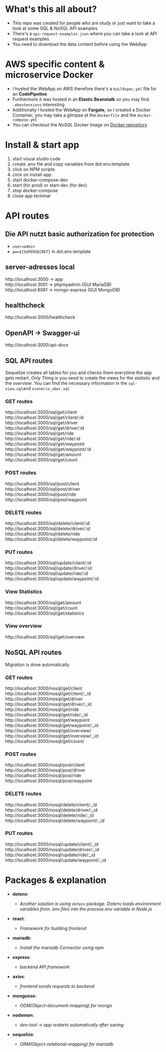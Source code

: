 # What's this all about?
- This repo was created for people who are study or just want to take a look at some SQL & NoSQL API examples
- There's a `api-request-examples.json` where you can take a look at API request examples
- You need to download the data content before using the WebApp

# AWS specific content & microservice Docker
- I hosted the WebApp on AWS therefore there's a `buildspec.yml` file for an **CodePipeline**
- Furthermore it was hosted in an **Elastic Beanstalk** so you may find `.ebextensions` interesting
- Additionally I hosted the WebApp on **Fargate**, so I created a Docker Container, you may take a glimpse at the `Dockerfile` and the `docker-compose.yml`
- You can checkout the *NoSQL* Docker Image on [Docker repository](https://hub.docker.com/repository/docker/kinganduin1987/webapp-api-nosql).


# Install & start app

1. start visual studio code 
2. create .env file and copy variables from dot.env.template 
3. click on NPM scripts 
4. click on install-app 
5. start docker-compose-dev 
6. start (for prod) or start-dev (for dev)
7. stop docker-compose 
8. close app terminal

# API routes   

## Die API nutzt basic authorization for protection
- `user=admin`   
- `pw=${SUPERSECRET}` in dot.env.template   

## server-adresses local
http://localhost:3000 -> app   
http://localhost:3001 -> phpmyadmin (GUI MariaDB)   
http://localhost:8081 -> mongo-express (GUI MongoDB)     

## healthcheck
http://localhost:3000/healthcheck      

## OpenAPI -> Swagger-ui
http://localhost:3000/api-docs   

## SQL API routes
Sequelize creates all tables for you and checks them everytime the app gets restart. Only Thing is you need to create the views for the *statistic* and the *overview*. You can find the necessary information in the `sql-view.sql`and `scenario_uber.sql`  

### GET routes 
http://localhost:3000/sql/get/client  
http://localhost:3000/sql/get/client/:id   
http://localhost:3000/sql/get/driver   
http://localhost:3000/sql/get/driver/:id   
http://localhost:3000/sql/get/ride   
http://localhost:3000/sql/get/ride/:id   
http://localhost:3000/sql/get/waypoint   
http://localhost:3000/sql/get/waypoint/:id   
http://localhost:3000/sql/get/amount   
http://localhost:3000/sql/get/count      

### POST routes 
http://localhost:3000/sql/post/client  
http://localhost:3000/sql/post/driver  
http://localhost:3000/sql/post/ride  
http://localhost:3000/sql/post/waypoint      

### DELETE routes
http://localhost:3000/sql/delete/client/:id  
http://localhost:3000/sql/delete/driver/:id  
http://localhost:3000/sql/delete/ride   
http://localhost:3000/sql/delete/waypoint/:id    

### PUT routes 
http://localhost:3000/sql/update/client/:id  
http://localhost:3000/sql/update/driver/:id  
http://localhost:3000/sql/update/ride/:id  
http://localhost:3000/sql/update/waypoint/:id   

### View Statistics
http://localhost:3000/sql/get/amount  
http://localhost:3000/sql/get/count  
http://localhost:3000/sql/get/statistics   

### View overview
http://localhost:3000/sql/get/overview   

## NoSQL API routes
Migration is done automatically  

### GET routes
http://localhost:3000/nosql/get/client  
http://localhost:3000/nosql/get/client/:_id  
http://localhost:3000/nosql/get/driver  
http://localhost:3000/nosql/get/driver/:_id  
http://localhost:3000/nosql/get/ride  
http://localhost:3000/nosql/get/ride/:_id  
http://localhost:3000/nosql/get/waypoint  
http://localhost:3000/nosql/get/waypoint/:_id  
http://localhost:3000/nosql/get/overview/  
http://localhost:3000/nosql/get/overview/:_id  
http://localhost:3000/nosql/get/count/     

### POST routes 
http://localhost:3000/nosql/post/client  
http://localhost:3000/nosql/post/driver   
http://localhost:3000/nosql/post/ride  
http://localhost:3000/nosql/post/waypoint    

### DELETE routes
http://localhost:3000/nosql/delete/client/:_id  
http://localhost:3000/nosql/delete/driver/:_id  
http://localhost:3000/nosql/delete/ride/:_id  
http://localhost:3000/nosql/delete/waypoint/:_id      

### PUT routes
http://localhost:3000/nosql/update/client/:_id  
http://localhost:3000/nosql/update/driver/:_id  
http://localhost:3000/nosql/update/ride/:_id  
http://localhost:3000/nosql/update/waypoint/:_id   

# Packages & explanation
- **dotenv**:
  - *Another solution is using `dotenv` package. Dotenv loads environment variables from .env files into the process.env variable in Node.js*   

- **react**:
  - *Framework for building frontend*   

- **mariadb**: 
  - *Install the mariadb Connector using npm*   

- **express**:
  - *backend API framework*   

- **axios**:
  - *frontend sends requests to backend*   

- **mongoose**:
  - *ODM(Object-document-mapping) for mongo*   

- **nodemon**:
  - *dev-tool -> app restarts automatically after saving*   

- **sequelize**:
  - *ORM(Object-relational-mapping) for mariadb*
